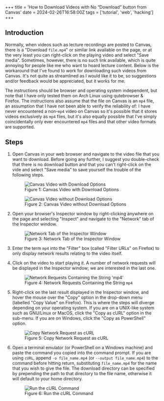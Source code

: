 +++
title = 'How to Download Videos with No “Download” button from Canvas'
date  = 2024-02-26T16:58:00Z
tags  = ['tutorial', 'web', 'hacking']
+++

## Introduction
Normally, when videos such as lecture recordings are posted to Canvas, there is a "Download `file.mp4`" or similar
link available on the page, or at the very least you can right-click on the playing video and select "Save media". 
Sometimes, however, there is no such link available, which is quite annoying for people like me who want to hoard
lecture content.
Below is the workaround that I've found to work for downloading such videos from Canvas.
It's not quite as streamlined as I would like it to be, so suggestions and/or feedback would be appreciated, but it
works for me.

The instructions should be browser and operating system independent, but note that I have only tested them on Arch Linux
using qutebrowser & Firefox.
The instructions also assume that the file on Canvas is an `mp4` file, an assumption that I have not been able to verify
the reliability of: I have never encountered a non-`mp4` video on Canvas so it's possible that it stores videos
exclusively as `mp4` files, but it's also equally possible that I've simply coincidentally only ever encountered `mp4`
files and that other video formats are supported.

## Steps
1.  Open Canvas in your web browser and navigate to the video file that you want to download.
    Before going any further, I suggest you double-check that there is no download button and that you
    can't right-click on the vide and select "Save media" to save yourself the trouble of the following steps.
    <figure>
      <img src="/images/canvas_video_with_download_options.png" alt="Canvas Video with Download Options">
      <figcaption>Figure 1: Canvas Video with Download Options</figcaption>
    </figure>

    <figure>
      <img src="/images/canvas_video_without_download_options.png" alt="Canvas Video without Download Options">
      <figcaption>Figure 2: Canvas Video without Download Options</figcaption>
    </figure>

1.  Open your browser's Inspector window by right-clicking anywhere on the page and selecting "Inspect" and navigate to
    the "Network" tab of the Inspector window.
    <figure>
      <img src="/images/network_tab_of_inspector_window.png" alt="Network Tab of the Inspector Window">
      <figcaption>Figure 3: Network Tab of the Inspector Window</figcaption>
    </figure>

1.  Enter the term `mp4` into the "Filter" box (called "Filter URLs" on Firefox) to only display network results
    relating to the video itself.

1.  Click on the video to start playing it.
    A number of network requests will be displayed in the Inspector window; we are interested in the last one.
    <figure>
      <img src="/images/filter_mp4_network_tab_of_inspector_window.png" alt="Network Requests Containing the String 'mp4'">
      <figcaption>Figure 4: Network Requests Containing the String <code>mp4</code></figcaption>
    </figure>

1.  Right-click on the last result displayed in the Inspector window, and hover the mouse over the "Copy" option in the
    drop-down menu (labelled "Copy Value" on Firefox).
    This is where the steps will diverge depending on your operating system.
    If you are on a UNIX-like system such as GNU/Linux or MacOS, click the "Copy as cURL" option in the sub-menu.
    If you are on Windows, click the "Copy as PowerShell" option.
    <figure>
      <img src="/images/copy_network_request_as_curl.png" alt="Copy Network Request as cURL">
      <figcaption>Figure 5: Copy Network Request as cURL</figcaption>
    </figure>

1.  Open a terminal emulator (or PowerShell on a Windows machine) and paste the command you copied into the command
    prompt.
    If you are using `cURL`, append `-o file_name.mp4` (or `--output file_name.mp4`) to the command before hitting
    return, substituting `file_name.mp4` for the name that you wish to give the file.
    The download directory can be specified by prepending the path to that directory to the file name, otherwise it
    will default to your home directory.
    <figure>
      <img src="/images/run_curl_command_canvas.png" alt="Run the cURL Command">
      <figcaption>Figure 6: Run the cURL Command</figcaption>
    </figure>
